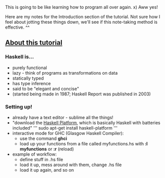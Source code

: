 This is going to be like learning how to program all over again. x) Aww yes!

Here are my notes for the Introduction section of the tutorial. Not sure how I feel about jotting these things down, we'll see if this note-taking method is effective. ^^

## [About this tutorial](http://learnyouahaskell.com/introduction#about-this-tutorial)

### Haskell is...
* purely functional 
* lazy - think of programs as transformations on data
* statically typed
* has type inference
* said to be "elegant and concise"
* (started being made in 1987; Haskell Report was published in 2003)

### Setting up!
* already have a text editor - sublime all the things!
* "download the [Haskell Platform](https://www.haskell.org/platform/linux.html), which is basically Haskell with batteries included"
'''
sudo apt-get install haskell-platform
'''
* interactive mode for GHC (Glasgow Haskell Compiler):
    * use the command **ghci**
    * load up your functions from a file called myfunctions.hs with **:l myfunctions** or **:r** (reload)
* example of workflow:
    * define stuff in .hs file
    * load it up, mess around with them, change .hs file
    * load it up again, and so on
